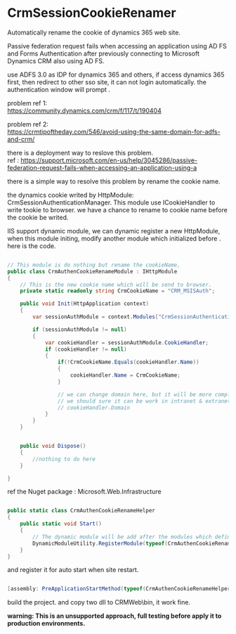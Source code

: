 # CrmSessionCookieRenamer
Automatically rename the cookie of dynamics 365 web site.



Passive federation request fails when accessing an application using AD FS and Forms Authentication after previously connecting to Microsoft Dynamics CRM also using AD FS.


use ADFS 3.0 as IDP for dynamics 365 and others, 
if access dynamics 365 first, then redirect to other sso site, it can not login automatically. 
the authentication window will prompt .

problem ref 1:   
https://community.dynamics.com/crm/f/117/t/190404

problem ref 2:    
https://crmtipoftheday.com/546/avoid-using-the-same-domain-for-adfs-and-crm/


there is a deployment way to reslove this problem.     
ref : https://support.microsoft.com/en-us/help/3045286/passive-federation-request-fails-when-accessing-an-application-using-a


 there is a simple way to resolve this problem by rename the cookie name. 

the dynamics cookie writed by HttpModule: CrmSessionAuthenticationManager.
This module use ICookieHandler to write tookie to browser. 
 we have a chance to rename to cookie name before the cookie be writed.


IIS support dynamic module, we can dynamic register a new HttpModule,
when this module initing, modify another module which initialized before .
here is the code.


``` csharp

// This module is do nothing but rename the cookieName, 
public class CrmAuthenCookieRenameModule : IHttpModule
{
	// This is the new cookie name which will be send to browser.
	private static readonly string CrmCookieName = "CRM_MSISAuth";

	public void Init(HttpApplication context)
	{
		var sessionAuthModule = context.Modules["CrmSessionAuthenticationManager"] as SessionAuthenticationModule;

		if (sessionAuthModule != null)
		{
			var cookieHandler = sessionAuthModule.CookieHandler;
			if (cookieHandler != null)
			{
				if(!CrmCookieName.Equals(cookieHandler.Name))
				{
					cookieHandler.Name = CrmCookieName;						
				}

				// we can change domain here, but it will be more complex to get the domain name.
				// we should sure it can be work in intranet & extranet ...
				// cookieHandler.Domain
			}
		}
	}


	public void Dispose()
	{
		//nothing to do here
	}

}

```


ref the Nuget package :  Microsoft.Web.Infrastructure

```csharp

public static class CrmAuthenCookieRenameHelper
{
	public static void Start()
	{
		// The dynamic module will be add after the modules which defined in web.config file.
		DynamicModuleUtility.RegisterModule(typeof(CrmAuthenCookieRenameModule));
	}
}

```

and register it for auto start when site restart.

```csharp

[assembly: PreApplicationStartMethod(typeof(CrmAuthenCookieRenameHelper), "Start")]

```


build the project. and copy two dll to CRMWeb\bin, it work fine.

<b>
warning: This is an unsupported approach, full testing before apply it to production environments.
	</b>



